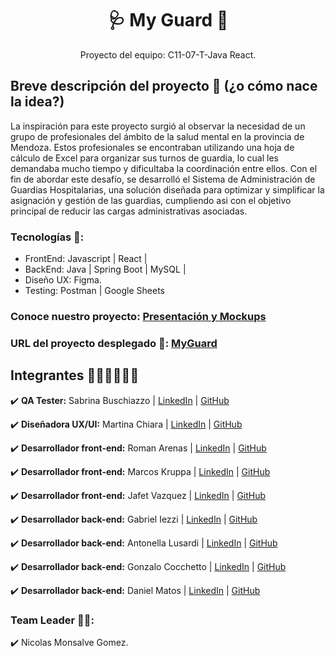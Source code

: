 <h1 align = "center">🩺 My Guard 📖</h1>

<p align = "center">Proyecto del equipo: C11-07-T-Java React.</p>

## Breve descripción del proyecto 📜 (¿o cómo nace la idea?)

La inspiración para este proyecto surgió al observar la necesidad de un grupo de profesionales del ámbito de la salud mental en la provincia de Mendoza. Estos profesionales se encontraban utilizando una hoja de cálculo de Excel para organizar sus turnos de guardia, lo cual les demandaba mucho tiempo y dificultaba la coordinación entre ellos. Con el fin de abordar este desafío, se desarrolló el Sistema de Administración de Guardias Hospitalarias, una solución diseñada para optimizar y simplificar la asignación y gestión de las guardias, cumpliendo asi con el objetivo principal de reducir las cargas administrativas asociadas.

### Tecnologías 🚀:
* FrontEnd: Javascript | React | 
* BackEnd: Java | Spring Boot | MySQL |
* Diseño UX: Figma.
* Testing: Postman | Google Sheets

### Conoce nuestro proyecto: [Presentación y Mockups](https://youtu.be/VjNmBancRok)

### URL del proyecto desplegado 🔗:  [MyGuard](https://c11-07-t-java.vercel.app/)

## Integrantes 👩🏻‍💻👨🏽‍💻
✔️ **QA Tester:** Sabrina Buschiazzo | [LinkedIn](https://www.linkedin.com/in/sabrina-buschiazzo/) | [GitHub](https://github.com/SabriVbus)

✔️ **Diseñadora UX/UI:** Martina Chiara | [LinkedIn](https://www.linkedin.com/in/martina-coria-88237a23b/) | [GitHub](https://github.com/martuchiara)

✔️ **Desarrollador front-end:** Roman Arenas | [LinkedIn](https://www.linkedin.com/in/roman-emiliano-arenas-55b8561aa) | [GitHub](https://github.com/RomanArenas32)

✔️ **Desarrollador front-end:** Marcos Kruppa | [LinkedIn](https://www.linkedin.com/in/kruppamarcos/) | [GitHub](https://github.com/JMK1988)

✔️ **Desarrollador front-end:** Jafet Vazquez | [LinkedIn](https://www.linkedin.com/in/jafetvazquez/) | [GitHub](https://github.com/jafetvazquez)

✔️ **Desarrollador back-end:** Gabriel Iezzi | [LinkedIn](https://www.linkedin.com/in/gabriel-iezzi-13a405ba/) | [GitHub](https://github.com/gabiezzi)

✔️ **Desarrollador back-end:** Antonella Lusardi | [LinkedIn](https://www.linkedin.com/in/antonella-lusardi-45622a20/) | [GitHub](https://github.com/AntoCLus)

✔️ **Desarrollador back-end:** Gonzalo Cocchetto | [LinkedIn](https://www.linkedin.com/in/gonzalo-cocchetto/) | [GitHub](https://github.com/gonzacocchetto)

✔️ **Desarrollador back-end:** Daniel Matos | [LinkedIn](https://www.linkedin.com/in/daniel-matos-echevarria/) | [GitHub](https://github.com/Daniel-M12)

### Team Leader 👨‍🚀:
✔️ Nicolas Monsalve Gomez.
